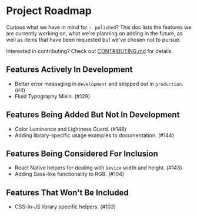 # Project Roadmap

Curious what we have in mind for `✨ polished`? This doc lists the features we are currently working on, what we're planning on adding in the future, as well as items that have been requested but we've chosen not to pursue.

Interested in contributing? Check out [CONTRIBUTING.md](./CONTRIBUTING.md) for details.

## Features Actively In Development

- Better error messaging in `development` and stripped out in `production`. (#4)
- Fluid Typography Mixin. (#129)

## Features Being Added But Not In Development

- Color Luminance and Lightness Guard. (#148)
- Adding library-specific usage examples to documentation. (#144)

## Features Being Considered For Inclusion

- React Native helpers for dealing with `Device` width and height. (#143)
- Adding Sass-like functionality to RGB. (#104)

## Features That Won't Be Included

- CSS-in-JS library specific helpers. (#103)
